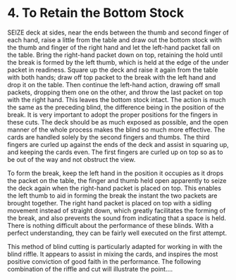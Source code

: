 # 4. To Retain the Bottom Stock

SEIZE deck at sides, near the ends between the thumb and second finger of each hand, raise a little from the table and draw out the bottom stock with the thumb and finger of the right hand and let the left-hand packet fall on the table. Bring the right-hand packet down on top, retaining the hold until the break is formed by the left thumb, which is held at the edge of the under packet in readiness. Square up the deck and raise it again from the table with both hands; draw off top packet to the break with the left hand and drop it on the table. Then continue the left-hand action, drawing off small packets, dropping them one on the other, and throw the last packet on top with the right hand. This leaves the bottom stock intact. The action is much the same as the preceding blind, the difference being in the position of the break. It is very important to adopt the proper positions for the fingers in these cuts. The deck should be as much exposed as possible, and the open manner of the whole process makes the blind so much more effective. The cards are handled solely by the second fingers and thumbs. The third fingers are curled up against the ends of the deck and assist in squaring up, and keeping the cards even. The first fingers are curled up on top so as to be out of the way and not obstruct the view.

To form the break, keep the left hand in the position it occupies as it drops the packet on the table, the finger and thumb held open apparently to seize the deck again when the right-hand packet is placed on top. This enables the left thumb to aid in forming the break the instant the two packets are brought together. The right hand packet is placed on top with a sidling movement instead of straight down, which greatly facilitates the forming of the break, and also prevents the sound from indicating that a space is held. There is nothing difficult about the performance of these blinds. With a perfect understanding, they can be fairly well executed on the first attempt.

This method of blind cutting is particularly adapted for working in with the blind riffle. It appears to assist in mixing the cards, and inspires the most positive conviction of good faith in the performance. The following combination of the riffle and cut will illustrate the point....
